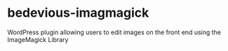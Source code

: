 # bedevious-imagmagick
WordPress plugin allowing users to edit images on the front end using the ImageMagick Library
